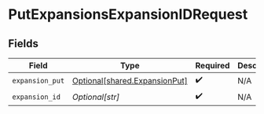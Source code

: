 # PutExpansionsExpansionIDRequest


## Fields

| Field                                                                    | Type                                                                     | Required                                                                 | Description                                                              |
| ------------------------------------------------------------------------ | ------------------------------------------------------------------------ | ------------------------------------------------------------------------ | ------------------------------------------------------------------------ |
| `expansion_put`                                                          | [Optional[shared.ExpansionPut]](undefined/models/shared/expansionput.md) | :heavy_check_mark:                                                       | N/A                                                                      |
| `expansion_id`                                                           | *Optional[str]*                                                          | :heavy_check_mark:                                                       | N/A                                                                      |